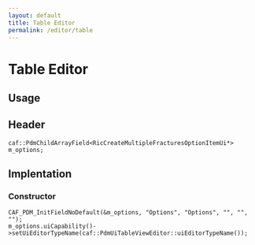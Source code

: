 ```yaml
---
layout: default
title: Table Editor
permalink: /editor/table
---
```


# Table Editor

## Usage

## Header
    caf::PdmChildArrayField<RicCreateMultipleFracturesOptionItemUi*> m_options;

## Implentation

### Constructor

    CAF_PDM_InitFieldNoDefault(&m_options, "Options", "Options", "", "", "");
    m_options.uiCapability()->setUiEditorTypeName(caf::PdmUiTableViewEditor::uiEditorTypeName());

